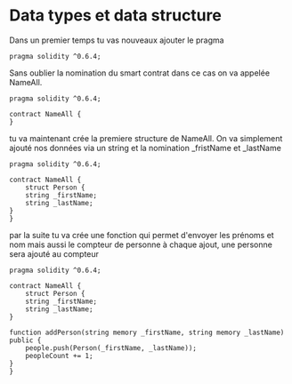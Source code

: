 # Data types et data structure

Dans un premier temps tu vas nouveaux ajouter le pragma


```
pragma solidity ^0.6.4;
```

Sans oublier la nomination du smart contrat dans ce cas on va appelée NameAll.

```
pragma solidity ^0.6.4;

contract NameAll {
}
```

tu va maintenant crée la premiere structure de NameAll. On va simplement ajouté nos données via un string et la nomination _fristName et _lastName

```
pragma solidity ^0.6.4;

contract NameAll {
    struct Person {
    string _firstName;
    string _lastName;
}
}
```
 par la suite tu va crée une fonction qui permet d'envoyer les prénoms et nom mais aussi  le compteur de personne à chaque ajout, une personne sera ajouté au compteur 

```
pragma solidity ^0.6.4;

contract NameAll {
    struct Person {
    string _firstName;
    string _lastName;
}

function addPerson(string memory _firstName, string memory _lastName) public {
    people.push(Person(_firstName, _lastName));
    peopleCount += 1;
}
}
```

